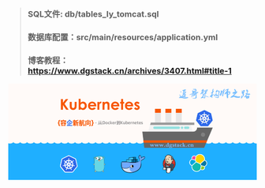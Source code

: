 > ### SQL文件: db/tables_ly_tomcat.sql
> ### 数据库配置：src/main/resources/application.yml
> ### 博客教程：https://www.dgstack.cn/archives/3407.html#title-1
![avatar](https://github.com/qiuyuetao/tomcat-java-demo/blob/master/src/main/resources/static/images/k8sbanner9433.png)
